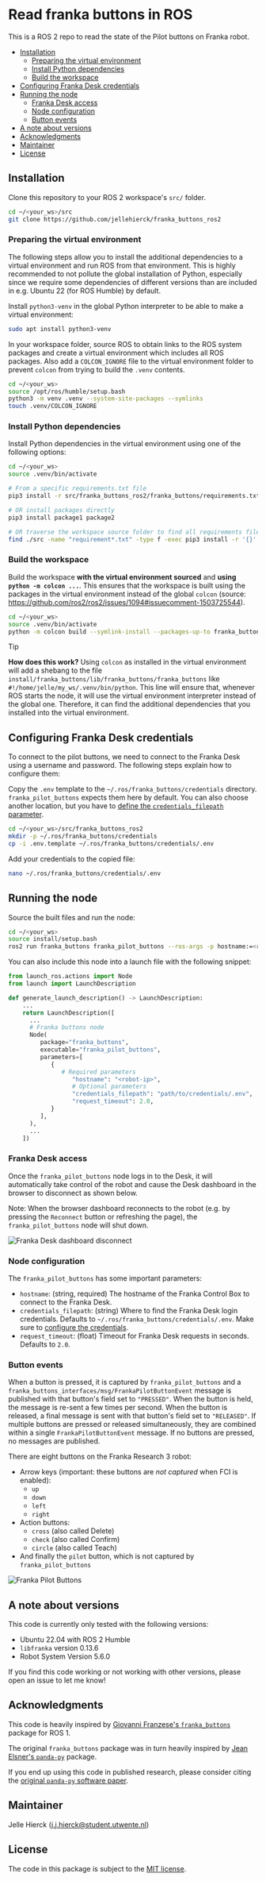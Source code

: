 # Read franka buttons in ROS

This is a ROS 2 repo to read the state of the Pilot buttons on Franka robot.

- [Installation](#installation)
  - [Preparing the virtual environment](#preparing-the-virtual-environment)
  - [Install Python dependencies](#install-python-dependencies)
  - [Build the workspace](#build-the-workspace)
- [Configuring Franka Desk credentials](#configuring-franka-desk-credentials)
- [Running the node](#running-the-node)
  - [Franka Desk access](#franka-desk-access)
  - [Node configuration](#node-configuration)
  - [Button events](#button-events)
- [A note about versions](#a-note-about-versions)
- [Acknowledgments](#acknowledgments)
- [Maintainer](#maintainer)
- [License](#license)

## Installation

Clone this repository to your ROS 2 workspace's `src/` folder.

```bash
cd ~/<your_ws>/src
git clone https://github.com/jellehierck/franka_buttons_ros2
```

### Preparing the virtual environment

The following steps allow you to install the additional dependencies to a virtual environment and run ROS from that environment. This is highly recommended to not pollute the global installation of Python, especially since we require some dependencies of different versions than are included in e.g. Ubuntu 22 (for ROS Humble) by default.

Install `python3-venv` in the global Python interpreter to be able to make a virtual environment:

```bash
sudo apt install python3-venv
```

In your workspace folder, source ROS to obtain links to the ROS system packages and create a virtual environment which includes all ROS packages. Also add a `COLCON_IGNORE` file to the virtual environment folder to prevent `colcon` from trying to build the `.venv` contents.

```bash
cd ~/<your_ws>
source /opt/ros/humble/setup.bash
python3 -m venv .venv --system-site-packages --symlinks
touch .venv/COLCON_IGNORE
```

### Install Python dependencies

Install Python dependencies in the virtual environment using one of the following options:

```bash
cd ~/<your_ws>
source .venv/bin/activate

# From a specific requirements.txt file
pip3 install -r src/franka_buttons_ros2/franka_buttons/requirements.txt

# OR install packages directly
pip3 install package1 package2

# OR traverse the workspace source folder to find all requirements files (source: https://stackoverflow.com/a/67062234)
find ./src -name "requirement*.txt" -type f -exec pip3 install -r '{}' ';'
```

### Build the workspace

Build the workspace **with the virtual environment sourced** and **using `python -m colcon ...`**. This ensures that the workspace is built using the packages in the virtual environment instead of the global `colcon` (source: <https://github.com/ros2/ros2/issues/1094#issuecomment-1503725544>).

```bash
cd ~/<your_ws>
source .venv/bin/activate
python -m colcon build --symlink-install --packages-up-to franka_buttons
```

> [!TIP]
> **How does this work?** 
> Using `colcon` as installed in the virtual environment will add a shebang to the file `install/franka_buttons/lib/franka_buttons/franka_buttons` like `#!/home/jelle/my_ws/.venv/bin/python`. 
> This line will ensure that, whenever ROS starts the node, it will use the virtual environment interpreter instead of the global one. 
> Therefore, it can find the additional dependencies that you installed into the virtual environment.

## Configuring Franka Desk credentials

To connect to the pilot buttons, we need to connect to the Franka Desk using a username and password. The following steps explain how to configure them:

Copy the `.env` template to the `~/.ros/franka_buttons/credentials` directory. `franka_pilot_buttons` expects them here by default. You can also choose another location, but you have to [define the `credentials_filepath` parameter](#node-configuration).

```bash
cd ~/<your_ws>/src/franka_buttons_ros2
mkdir -p ~/.ros/franka_buttons/credentials
cp -i .env.template ~/.ros/franka_buttons/credentials/.env
```

Add your credentials to the copied file:

```bash
nano ~/.ros/franka_buttons/credentials/.env
```

## Running the node

Source the built files and run the node:

```bash
cd ~/<your_ws>
source install/setup.bash
ros2 run franka_buttons franka_pilot_buttons --ros-args -p hostname:=<robot-ip>
```

You can also include this node into a launch file with the following snippet:

```python
from launch_ros.actions import Node
from launch import LaunchDescription

def generate_launch_description() -> LaunchDescription:
    ...
    return LaunchDescription([
      ...
      # Franka buttons node
      Node(
         package="franka_buttons",
         executable="franka_pilot_buttons",
         parameters=[
            {
               # Required parameters
                  "hostname": "<robot-ip>",
                  # Optional parameters
                  "credentials_filepath": "path/to/credentials/.env",
                  "request_timeout": 2.0,
            }
         ],
      ),
      ...
    ])
```

### Franka Desk access

Once the `franka_pilot_buttons` node logs in to the Desk, it will automatically take control of the robot and cause the Desk dashboard in the browser to disconnect as shown below.

Note: When the browser dashboard reconnects to the robot (e.g. by pressing the `Reconnect` button or refreshing the page), the `franka_pilot_buttons` node will shut down.

![Franka Desk dashboard disconnect](./doc/franka-desk-disconnect.png)

### Node configuration

The `franka_pilot_buttons` has some important parameters:

- `hostname`: (string, required) The hostname of the Franka Control Box to connect to the Franka Desk.
- `credentials_filepath`: (string) Where to find the Franka Desk login credentials. Defaults to `~/.ros/franka_buttons/credentials/.env`. Make sure to [configure the credentials](#configuring-franka-desk-credentials).
- `request_timeout`: (float) Timeout for Franka Desk requests in seconds. Defaults to `2.0`.

### Button events

When a button is pressed, it is captured by `franka_pilot_buttons` and a `franka_buttons_interfaces/msg/FrankaPilotButtonEvent` message is published with that button's field set to `"PRESSED"`. When the button is held, the message is re-sent a few times per second. When the button is released, a final message is sent with that button's field set to `"RELEASED"`. If multiple buttons are pressed or released simultaneously, they are combined within a single `FrankaPilotButtonEvent` message. If no buttons are pressed, no messages are published.

There are eight buttons on the Franka Research 3 robot:

- Arrow keys (important: these buttons are *not captured* when FCI is enabled):
  - `up`
  - `down`
  - `left`
  - `right`
- Action buttons:
  - `cross` (also called Delete)
  - `check` (also called Confirm)
  - `circle` (also called Teach)
- And finally the `pilot` button, which is not captured by `franka_pilot_buttons`

![Franka Pilot Buttons](./doc/franka-buttons.png)

## A note about versions

This code is currently only tested with the following versions:

- Ubuntu 22.04 with ROS 2 Humble
- `libfranka` version 0.13.6
- Robot System Version 5.6.0

If you find this code working or not working with other versions, please open an issue to let me know!

## Acknowledgments

This code is heavily inspired by [Giovanni Franzese's `franka_buttons`](https://github.com/franzesegiovanni/franka_buttons) package for ROS 1.

The original `franka_buttons` package was in turn heavily inspired by [Jean Elsner's `panda-py`](https://github.com/franzesegiovanni/franka_buttons) package.

If you end up using this code in published research, please consider citing the [original `panda-py` software paper](https://github.com/JeanElsner/panda-py?tab=readme-ov-file#citation).

## Maintainer

Jelle Hierck (<j.j.hierck@student.utwente.nl>)

## License

The code in this package is subject to the [MIT license](https://opensource.org/license/mit).
